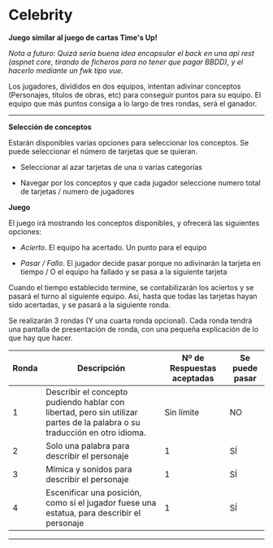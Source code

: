# Celebrity
**Juego similar al juego de cartas Time's Up!**

*Nota a futuro: Quizá sería buena idea encapsular el back en una api rest (aspnet core, tirando de ficheros para no tener que pagar BBDD), y el hacerlo mediante un fwk tipo vue.*

Los jugadores, divididos en dos equipos, intentan adivinar conceptos (Personajes, títulos de obras, etc) para conseguir puntos para su equipo.
El equipo que más puntos consiga a lo largo de tres rondas, será el ganador.

---

**Selección de conceptos**

Estarán disponibles varias opciones para seleccionar los conceptos. Se puede seleccionar el número de tarjetas que se quieran.

- Seleccionar al azar tarjetas de una o varias categorías

- Navegar por los conceptos y que cada jugador seleccione numero total de tarjetas / numero de jugadores

**Juego**

El juego irá mostrando los conceptos disponibles, y ofrecerá las siguientes opciones:

- *Acierto*. El equipo ha acertado. Un punto para el equipo

- *Pasar / Fallo*. El jugador decide pasar porque no adivinarán la tarjeta en tiempo / O el equipo ha fallado y se pasa a la siguiente tarjeta

Cuando el tiempo establecido termine, se contabilizarán los aciertos y se pasará el turno al siguiente equipo. Así, hasta que todas las tarjetas hayan sido acertadas, y se pasará a la siguiente ronda.

Se realizarán 3 rondas (Y una cuarta ronda opcional). Cada ronda tendrá una pantalla de presentación de ronda, con una pequeña explicación de lo que hay que hacer.

| Ronda     | Descripción    | Nº de Respuestas aceptadas | Se puede pasar |
| --------|---------|-------|------|
| 1  | Describir el concepto pudiendo hablar con libertad, pero sin utilizar partes de la palabra o su traducción en otro idioma.   | Sin límite | NO    |
| 2 | Solo una palabra para describir el personaje | 1 | SÍ |
| 3 | Mímica y sonidos para describir el personaje | 1 | SÍ |
| 4 | Escenificar una posición, como si el jugador fuese una estatua, para describir el personaje | 1 | SÍ |

---
